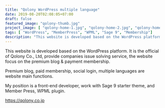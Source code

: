 ```yaml
---
title: "Qolony WordPress multiple language"
date: 2019-08-20T02:08:05+07:00
draft: false
featured_image: "qolony-thumb.jpg"
project_image: [ "qolony-home-1.jpg", "qolony-home-2.jpg", "qolony-home-3.jpg" ]
tags: [ "WordPress", "MemberPress", "WPML", "Sage 9", "Membership"]
description: "This website is developed based on the WordPress platform. It is the official of Qolony Co., Ltd, provide companies issue solving service, the website focus on the premium blog & payment membership."
---
```


This website is developed based on the WordPress platform. It is the official of Qolony Co., Ltd, provide companies issue solving service, the website focus on the premium blog & payment membership.

Premium blog, paid membership, social login, multiple languages are website main functions. 

My position is a front-end developer, work with Sage 9 starter theme, and Member Press, WPML plugin.

https://qolony.co.jp